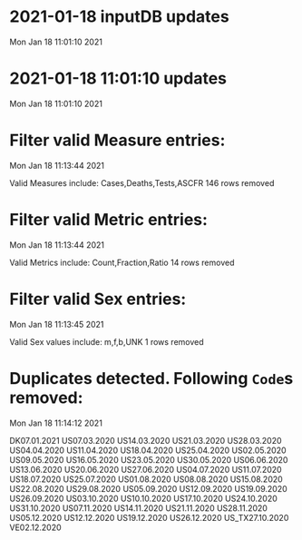 
# 2021-01-18 inputDB updates 
 Mon Jan 18 11:01:10 2021 


# 2021-01-18 11:01:10 updates 
 Mon Jan 18 11:01:10 2021 


# Filter valid Measure entries: 
 Mon Jan 18 11:13:44 2021 

Valid Measures include: Cases,Deaths,Tests,ASCFR
 146 rows removed
# Filter valid Metric entries: 
 Mon Jan 18 11:13:44 2021 

Valid Metrics include: Count,Fraction,Ratio
 14 rows removed
# Filter valid Sex entries: 
 Mon Jan 18 11:13:45 2021 

Valid Sex values include: m,f,b,UNK
 1 rows removed
# Duplicates detected. Following `Code`s removed: 
 Mon Jan 18 11:14:12 2021 

DK07.01.2021
US07.03.2020
US14.03.2020
US21.03.2020
US28.03.2020
US04.04.2020
US11.04.2020
US18.04.2020
US25.04.2020
US02.05.2020
US09.05.2020
US16.05.2020
US23.05.2020
US30.05.2020
US06.06.2020
US13.06.2020
US20.06.2020
US27.06.2020
US04.07.2020
US11.07.2020
US18.07.2020
US25.07.2020
US01.08.2020
US08.08.2020
US15.08.2020
US22.08.2020
US29.08.2020
US05.09.2020
US12.09.2020
US19.09.2020
US26.09.2020
US03.10.2020
US10.10.2020
US17.10.2020
US24.10.2020
US31.10.2020
US07.11.2020
US14.11.2020
US21.11.2020
US28.11.2020
US05.12.2020
US12.12.2020
US19.12.2020
US26.12.2020
US_TX27.10.2020
VE02.12.2020